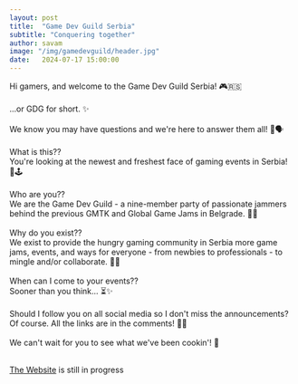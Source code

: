 ```yaml
---
layout: post
title:  "Game Dev Guild Serbia"
subtitle: "Conquering together"
author: savam
image: "/img/gamedevguild/header.jpg"
date:   2024-07-17 15:00:00
---
```


Hi gamers, and welcome to the Game Dev Guild Serbia! 🎮🇷🇸<br />
<br />
...or GDG for short. ✨<br />
<br />
We know you may have questions and we're here to answer them all! 🤔🗣️<br />
<br />
What is this??<br />
You're looking at the newest and freshest face of gaming events in Serbia! 🎉🕹️<br />
<br />
Who are you??<br />
We are the Game Dev Guild - a nine-member party of passionate jammers behind the previous GMTK and Global Game Jams in Belgrade. 👾🎲<br />
<br />
Why do you exist??<br />
We exist to provide the hungry gaming community in Serbia more game jams, events, and ways for everyone - from newbies to professionals - to mingle and/or collaborate. 🚀🤝<br />
<br />
When can I come to your events??<br />
Sooner than you think... ⏳✨<br />
<br />
Should I follow you on all social media so I don't miss the announcements?<br />
Of course. All the links are in the comments! 🔗📲<br />
<br />
We can't wait for you to see what we've been cookin'! 🍳<br /><br />

[The Website](https://www.gamedevguild.rs/) is still in progress